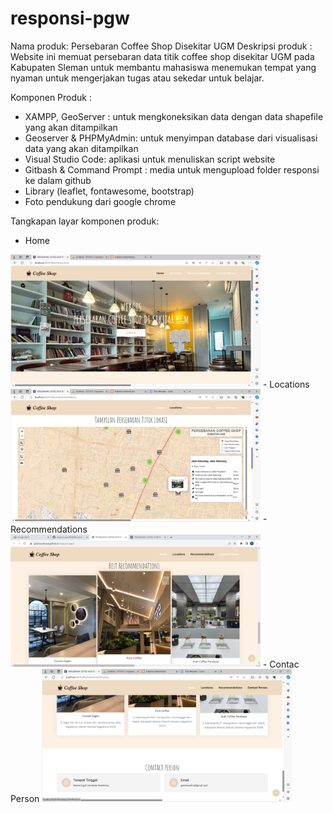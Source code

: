 # responsi-pgw
Nama produk: Persebaran Coffee Shop Disekitar UGM
Deskripsi produk : Website ini memuat persebaran data titik coffee shop disekitar UGM pada Kabupaten Sleman untuk membantu mahasiswa menemukan tempat yang nyaman untuk mengerjakan tugas atau sekedar untuk belajar.

Komponen Produk :
- XAMPP, GeoServer : untuk mengkoneksikan data dengan data shapefile yang akan ditampilkan
- Geoserver & PHPMyAdmin: untuk menyimpan database dari visualisasi data yang akan ditampilkan
- Visual Studio Code: aplikasi untuk menuliskan script website
- Gitbash & Command Prompt : media untuk mengupload folder responsi ke dalam github
- Library (leaflet, fontawesome, bootstrap)
- Foto pendukung dari google chrome

Tangkapan layar komponen produk:
- Home
<img src ="assets/fotogaluh/1.png" width="400">
- Locations
<img src ="assets/fotogaluh/2.png" width="400">
- Recommendations
<img src ="assets/fotogaluh/3.png" width="400">
- Contac Person
<img src ="assets/fotogaluh/4.png" width="400">
